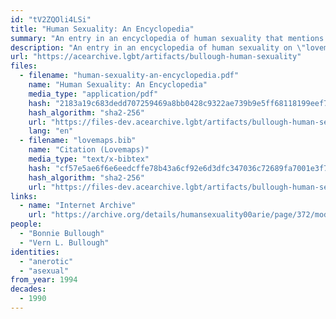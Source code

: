 ```yaml
---
id: "tV2ZQOli4LSi"
title: "Human Sexuality: An Encyclopedia"
summary: "An entry in an encyclopedia of human sexuality that mentions asexuality"
description: "An entry in an encyclopedia of human sexuality on \"lovemaps,\" which explains that a lovemap can be asexual or \"anerotic\""
url: "https://acearchive.lgbt/artifacts/bullough-human-sexuality"
files:
  - filename: "human-sexuality-an-encyclopedia.pdf"
    name: "Human Sexuality: An Encyclopedia"
    media_type: "application/pdf"
    hash: "2183a19c683dedd707259469a8bb0428c9322ae739b9e5ff68118199eef78c7f"
    hash_algorithm: "sha2-256"
    url: "https://files-dev.acearchive.lgbt/artifacts/bullough-human-sexuality/human-sexuality-an-encyclopedia.pdf"
    lang: "en"
  - filename: "lovemaps.bib"
    name: "Citation (Lovemaps)"
    media_type: "text/x-bibtex"
    hash: "cf57e5ae6f6e6eedcffe78b43a6cf92e6d3dfc347036c72689fa7001e3f788e8"
    hash_algorithm: "sha2-256"
    url: "https://files-dev.acearchive.lgbt/artifacts/bullough-human-sexuality/lovemaps.bib"
links:
  - name: "Internet Archive"
    url: "https://archive.org/details/humansexuality00arie/page/372/mode/2up"
people:
  - "Bonnie Bullough"
  - "Vern L. Bullough"
identities:
  - "anerotic"
  - "asexual"
from_year: 1994
decades:
  - 1990
---
```

